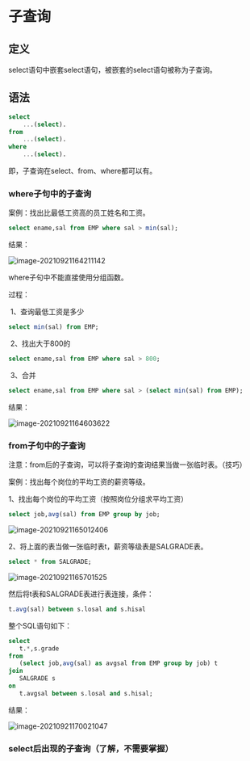 # 子查询

## 定义

select语句中嵌套select语句，被嵌套的select语句被称为子查询。

## 语法

```sql
select
	...(select).
from
    ...(select).
where
	...(select).
```

即，子查询在select、from、where都可以有。

### where子句中的子查询

案例：找出比最低工资高的员工姓名和工资。

```sql
select ename,sal from EMP where sal > min(sal);
```

结果：

![image-20210921164211142](https://github.com/kuangdi1992/Interview-knowledge/blob/master/Picture/MySQL/image-20210921164211142.png)

where子句中不能直接使用分组函数。

过程：

​	1、查询最低工资是多少

```sql
select min(sal) from EMP;
```

​	2、找出大于800的

```sql
select ename,sal from EMP where sal > 800;
```

​	3、合并

```sql
select ename,sal from EMP where sal > (select min(sal) from EMP);
```

结果：

![image-20210921164603622](https://github.com/kuangdi1992/Interview-knowledge/blob/master/Picture/MySQL/image-20210921164603622.png)

### from子句中的子查询

注意：from后的子查询，可以将子查询的查询结果当做一张临时表。（技巧）

案例：找出每个岗位的平均工资的薪资等级。

1、找出每个岗位的平均工资（按照岗位分组求平均工资）

```sql
select job,avg(sal) from EMP group by job;
```

![image-20210921165012406](https://github.com/kuangdi1992/Interview-knowledge/blob/master/Picture/MySQL/image-20210921165012406.png)

2、将上面的表当做一张临时表t，薪资等级表是SALGRADE表。

```sql
select * from SALGRADE;
```

![image-20210921165701525](https://github.com/kuangdi1992/Interview-knowledge/blob/master/Picture/MySQL/image-20210921165701525.png)

然后将t表和SALGRADE表进行表连接，条件：

```sql
t.avg(sal) between s.losal and s.hisal
```

整个SQL语句如下：

```sql
select
   t.*,s.grade
from
   (select job,avg(sal) as avgsal from EMP group by job) t
join
   SALGRADE s
on
   t.avgsal between s.losal and s.hisal;
```

结果：

![image-20210921170021047](https://github.com/kuangdi1992/Interview-knowledge/blob/master/Picture/MySQL/image-20210921170021047.png)

### select后出现的子查询（了解，不需要掌握）

